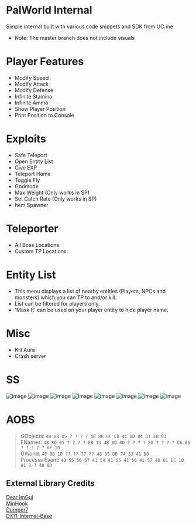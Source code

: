 # PalWorld Internal
Simple internal built with various code snippets and SDK from UC.me
- Note: The master branch does not include visuals

# Player Features
- Modify Speed
- Modify Attack
- Modify Defense
- Infinite Stamina
- Infinite Ammo
- Show Player Position
- Print Position to Console

# Exploits
- Safe Teleport
- Open Entity List
- Give EXP
- Teleport Home
- Toggle Fly
- Godmode
- Max Weight (Only works in SP)
- Set Catch Rate (Only works in SP)
- Item Spawner

# Teleporter
- All Boss Locations
- Custom TP Locations

# Entity List
- This menu displays a list of nearby entities (Players, NPCs and monsters) which you can TP to and/or kill.
- List can be filtered for players only.
- 'Mask It' can be used on your player entity to hide player name.

# Misc
- Kill Aura
- Crash server

# SS
![image](https://github.com/NuLLxD/PalWorld-NetCrack-NuLL/assets/965358/86211664-bcf6-43f4-9fdb-ac6d552d67f9)
![image](https://github.com/NuLLxD/PalWorld-NetCrack-NuLL/assets/965358/d627d03c-d45e-411e-8704-216d7b1192c9)
![image](https://github.com/NuLLxD/PalWorld-NetCrack-NuLL/assets/965358/33ab0b88-a723-4998-ae5f-e89d0384ceb3)
![image](https://github.com/NuLLxD/PalWorld-NetCrack-NuLL/assets/965358/dc0c943a-cced-43cd-8738-3cdb2050a69c)
![image](https://github.com/NuLLxD/PalWorld-NetCrack-NuLL/assets/965358/3ab76406-cc9e-40a4-9975-271cb9325227)
![image](https://github.com/NuLLxD/PalWorld-NetCrack-NuLL/assets/965358/655b5ae9-e024-4671-bda0-078ca1729050)
![image](https://github.com/NuLLxD/PalWorld-NetCrack-NuLL/assets/965358/e36d7663-32fb-4efe-8262-2f268ddb98bc)
![image](https://github.com/NuLLxD/PalWorld-NetCrack-NuLL/assets/965358/ebb028ab-c82e-42fc-ac26-24e71ddc4ad8)


# AOBS
> GObjects: `48 8B 05 ? ? ? ? 48 8B 0C C8 4C 8D 04 D1 EB 03`  
> FNames: `48 8D 05 ? ? ? ? EB 13 48 8D 0D ? ? ? ? E8 ? ? ? ? C6 05 ? ? ? ? ? 0F 10`  
> GWorld: `48 8B 1D ?? ?? ?? ?? 48 85 DB 74 33 41 B0`  
> Processs Event: `40 55 56 57 41 54 41 55 41 56 41 57 48 81 EC 10 01 ? ? 48 8D`

## External Library Credits
[Dear ImGui](https://github.com/ocornut/imgui)  
[MinHook](https://github.com/TsudaKageyu/minhook)  
[Dumper7](https://github.com/Encryqed/Dumper-7)  
[DX11-Internal-Base](https://github.com/NightFyre/DX11-ImGui-Internal-Hook)  

